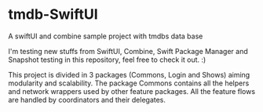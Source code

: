 # tmdb-SwiftUI
A swiftUI and combine sample project with tmdbs data base

I'm testing new stuffs from SwiftUI, Combine, Swift Package Manager and Snapshot testing in this repository, feel free to check it out. :)

This project is divided in 3 packages (Commons, Login and Shows) aiming modularity and scalability.
The package Commons contains all the helpers and network wrappers used by other feature packages.
All the feature flows are handled by coordinators and their delegates.
